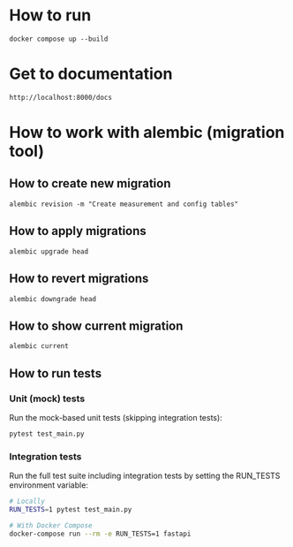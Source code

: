 # How to run

`docker compose up --build`

# Get to documentation

`http://localhost:8000/docs`

# How to work with alembic (migration tool)

## How to create new migration
`alembic revision -m "Create measurement and config tables"`

## How to apply migrations
`alembic upgrade head`

## How to revert migrations
`alembic downgrade head`

## How to show current migration
`alembic current`

## How to run tests

### Unit (mock) tests

Run the mock-based unit tests (skipping integration tests):
```bash
pytest test_main.py
```

### Integration tests

Run the full test suite including integration tests by setting the RUN_TESTS environment variable:

```bash
# Locally
RUN_TESTS=1 pytest test_main.py

# With Docker Compose
docker-compose run --rm -e RUN_TESTS=1 fastapi
```
